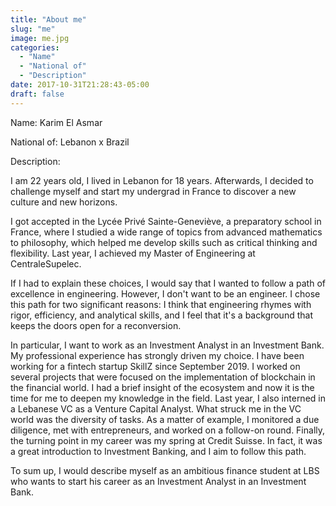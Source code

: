 ```yaml
---
title: "About me"
slug: "me"
image: me.jpg
categories: 
  - "Name"
  - "National of"
  - "Description"
date: 2017-10-31T21:28:43-05:00
draft: false
---
```


Name: Karim El Asmar

National of: Lebanon x Brazil

Description: 

I am 22 years old, I lived in Lebanon for 18 years. Afterwards, I decided to challenge myself and start my undergrad in France to discover a new culture and new horizons.

I got accepted in the Lycée Privé Sainte-Geneviève, a preparatory school in France, where I studied a wide range of topics from advanced mathematics to philosophy, which helped me develop skills such as critical thinking and flexibility. Last year, I achieved my Master of Engineering at CentraleSupelec. 

If I had to explain these choices, I would say that I wanted to follow a path of excellence in engineering. However, I don't want to be an engineer. I chose this path for two significant reasons: I think that engineering rhymes with rigor, efficiency, and analytical skills, and I feel that it's a background that keeps the doors open for a reconversion.

In particular, I want to work as an Investment Analyst in an Investment Bank. My professional experience has strongly driven my choice. I have been working for a fintech startup SkillZ since September 2019. I worked on several projects that were focused on the implementation of blockchain in the financial world. I had a brief insight of the ecosystem and now it is the time for me to deepen my knowledge in the field. Last year, I also interned in a Lebanese VC as a Venture Capital Analyst. What struck me in the VC world was the diversity of tasks. As a matter of example, I monitored a due diligence, met with entrepreneurs, and worked on a follow-on round. Finally, the turning point in my career was my spring at Credit Suisse. In fact, it was a great introduction to Investment Banking, and I aim to follow this path.

To sum up, I would describe myself as an ambitious finance student at LBS who wants to start his career as an Investment Analyst in an Investment Bank.



